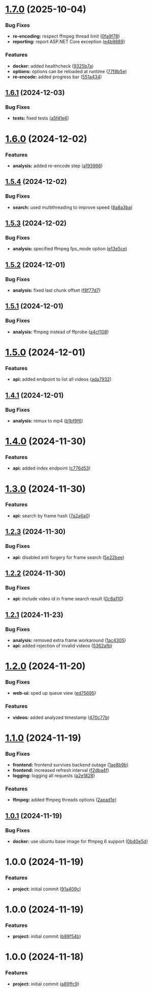 # [1.7.0](https://github.com/koryphaee/Refrase/compare/v1.6.1...v1.7.0) (2025-10-04)


### Bug Fixes

* **re-encoding:** respect ffmpeg thread limit ([0fa9f78](https://github.com/koryphaee/Refrase/commit/0fa9f782ce2db37daae468fe9ed55aa9d2d624f4))
* **reporting:** report ASP.NET Core exception ([e4b9889](https://github.com/koryphaee/Refrase/commit/e4b98893277915bcc70bf592513a0ebc04945001))


### Features

* **docker:** added healthcheck ([9325b7a](https://github.com/koryphaee/Refrase/commit/9325b7ad91115ffec23ad7bce93a97411dacdca9))
* **options:** options can be reloaded at runtime ([77f8b5e](https://github.com/koryphaee/Refrase/commit/77f8b5e943620e85aaba75f65af5754e91722b76))
* **re-encode:** added progress bar ([551a434](https://github.com/koryphaee/Refrase/commit/551a4342758b4f4fa1b0538354232ee03f68a85c))

## [1.6.1](https://github.com/koryphaee/Refrase/compare/v1.6.0...v1.6.1) (2024-12-03)


### Bug Fixes

* **tests:** fixed tests ([a5f41e6](https://github.com/koryphaee/Refrase/commit/a5f41e62d0da6fc5be646bcf23a3f1b687193bbc))

# [1.6.0](https://github.com/koryphaee/Refrase/compare/v1.5.4...v1.6.0) (2024-12-02)


### Features

* **analysis:** added re-encode step ([a193966](https://github.com/koryphaee/Refrase/commit/a193966fb7ae3c50c1f1e629535fed3a27b154bf))

## [1.5.4](https://github.com/koryphaee/Refrase/compare/v1.5.3...v1.5.4) (2024-12-02)


### Bug Fixes

* **search:** used multithreading to improve speed ([8a8a3ba](https://github.com/koryphaee/Refrase/commit/8a8a3badef95f64aceedf93cd6b9e70e6b35a526))

## [1.5.3](https://github.com/koryphaee/Refrase/compare/v1.5.2...v1.5.3) (2024-12-02)


### Bug Fixes

* **analysis:** specified ffmpeg fps_mode option ([e13e5ce](https://github.com/koryphaee/Refrase/commit/e13e5ceb3b8bef1909bacae067acc84a4e78034f))

## [1.5.2](https://github.com/koryphaee/Refrase/compare/v1.5.1...v1.5.2) (2024-12-01)


### Bug Fixes

* **analysis:** fixed last chunk offset ([f8f77d7](https://github.com/koryphaee/Refrase/commit/f8f77d7195ed1790e0aa2c055678b39a3bcfe6be))

## [1.5.1](https://github.com/koryphaee/Refrase/compare/v1.5.0...v1.5.1) (2024-12-01)


### Bug Fixes

* **analysis:** ffmpeg instead of ffprobe ([a4cf108](https://github.com/koryphaee/Refrase/commit/a4cf108720d55dd1483c251857c675a227dc18c9))

# [1.5.0](https://github.com/koryphaee/Refrase/compare/v1.4.1...v1.5.0) (2024-12-01)


### Features

* **api:** added endpoint to list all videos ([ada7932](https://github.com/koryphaee/Refrase/commit/ada7932478c14cd1facd0ad619c5ca9a688e1696))

## [1.4.1](https://github.com/koryphaee/Refrase/compare/v1.4.0...v1.4.1) (2024-12-01)


### Bug Fixes

* **analysis:** remux to mp4 ([b1bf9f6](https://github.com/koryphaee/Refrase/commit/b1bf9f6a4d5b616978e41ae9c97b268dd08628bc))

# [1.4.0](https://github.com/koryphaee/Refrase/compare/v1.3.0...v1.4.0) (2024-11-30)


### Features

* **api:** added index endpoint ([c776d53](https://github.com/koryphaee/Refrase/commit/c776d53e0bfe62d0fa61937a07aaf4704fe05aea))

# [1.3.0](https://github.com/koryphaee/Refrase/compare/v1.2.3...v1.3.0) (2024-11-30)


### Features

* **api:** search by frame hash ([7a2a6a0](https://github.com/koryphaee/Refrase/commit/7a2a6a0766a71d85fd15cd1556c91cc07a55a43a))

## [1.2.3](https://github.com/koryphaee/Refrase/compare/v1.2.2...v1.2.3) (2024-11-30)


### Bug Fixes

* **api:** disabled anti forgery for frame search ([5e22bee](https://github.com/koryphaee/Refrase/commit/5e22beefb6be933b8bb2b1596408085847d10a9f))

## [1.2.2](https://github.com/koryphaee/Refrase/compare/v1.2.1...v1.2.2) (2024-11-30)


### Bug Fixes

* **api:** include video id in frame search result ([0c8a110](https://github.com/koryphaee/Refrase/commit/0c8a110cb8d91a516e6b41e73e49ca14d68f3380))

## [1.2.1](https://github.com/koryphaee/Refrase/compare/v1.2.0...v1.2.1) (2024-11-23)


### Bug Fixes

* **analysis:** removed extra frame workaround ([1ac4305](https://github.com/koryphaee/Refrase/commit/1ac430581b1e5dcec925214092fab0b73c132f68))
* **api:** added rejection of invalid videos ([5362afb](https://github.com/koryphaee/Refrase/commit/5362afb863efbe6f3575ef194002c04731892b15))

# [1.2.0](https://github.com/koryphaee/Refrase/compare/v1.1.0...v1.2.0) (2024-11-20)


### Bug Fixes

* **web-ui:** sped up queue view ([ed75695](https://github.com/koryphaee/Refrase/commit/ed75695d3656ad9574f06dc42c74396a7b3ad1ee))


### Features

* **videos:** added analyzed timestamp ([470c77b](https://github.com/koryphaee/Refrase/commit/470c77b82a706f8cdf6597851a8b77ba55b8652d))

# [1.1.0](https://github.com/koryphaee/Refrase/compare/v1.0.1...v1.1.0) (2024-11-19)


### Bug Fixes

* **frontend:** frontend survives backend outage ([1ae8b9b](https://github.com/koryphaee/Refrase/commit/1ae8b9bc2a3c2a749eb889e6882fab34f4008bc8))
* **frontend:** increased refresh interval ([f2dba4f](https://github.com/koryphaee/Refrase/commit/f2dba4fd0bc90f6ec1eff3c329a1a514e5febc63))
* **logging:** logging all requests ([a2e1828](https://github.com/koryphaee/Refrase/commit/a2e18286a784d9baada62a8638e878b744759fb5))


### Features

* **ffmpeg:** added ffmpeg threads options ([2aead1e](https://github.com/koryphaee/Refrase/commit/2aead1e82e3030b0ebbf6e7f20311e6f3993c5d6))

## [1.0.1](https://github.com/koryphaee/Refrase/compare/v1.0.0...v1.0.1) (2024-11-19)


### Bug Fixes

* **docker:** use ubuntu base image for ffmpeg 6 support ([0b40e5d](https://github.com/koryphaee/Refrase/commit/0b40e5db2234bd25d09a6e282b6e545da1b05292))

# 1.0.0 (2024-11-19)


### Features

* **project:** initial commit ([91a409c](https://github.com/koryphaee/Refrase/commit/91a409cf85ff09f881146049c8a005c4bb15c803))

# 1.0.0 (2024-11-19)


### Features

* **project:** initial commit ([b89f54b](https://github.com/koryphaee/Refrase/commit/b89f54b3a64bd5e5caf2c3398e58167e60edf7b6))

# 1.0.0 (2024-11-18)


### Features

* **project:** initial commit ([a89ffc9](https://github.com/koryphaee/Refrase/commit/a89ffc9190d6fcd4d923736a1d223832c9b638df))
